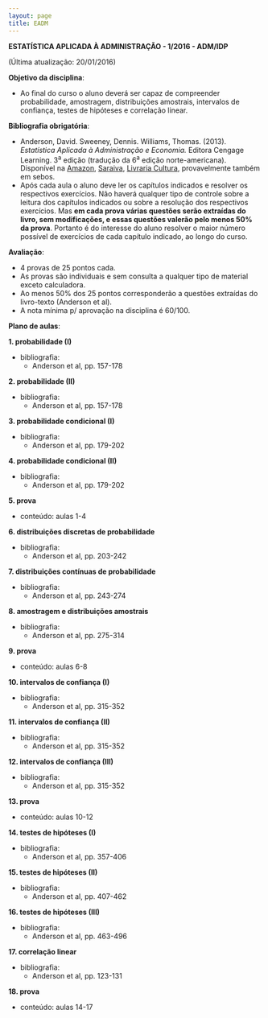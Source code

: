```yaml
---
layout: page
title: EADM
---
```


**ESTATÍSTICA APLICADA À ADMINISTRAÇÃO - 1/2016 - ADM/IDP**

(Última atualização: 20/01/2016)

**Objetivo da disciplina**: 

- Ao final do curso o aluno deverá ser capaz de compreender probabilidade, amostragem, distribuições amostrais, intervalos de confiança, testes de hipóteses e correlação linear.

**Bibliografia obrigatória**:

- Anderson, David. Sweeney, Dennis. Williams, Thomas. (2013). *Estatística Aplicada à Administração e Economia.* Editora Cengage Learning. 3<sup>a</sup> edição (tradução da 6<sup>a</sup> edição norte-americana). Disponível na [Amazon](http://www.amazon.com.br/Estat%C3%ADstica-Aplicada-Administra%C3%A7%C3%A3o-e-Economia/dp/8522112819/ref=sr_1_1?ie=UTF8&qid=1453323140&sr=8-1&keywords=estat%C3%ADstica+aplicada+%C3%A0+administra%C3%A7%C3%A3o+e+economia), [Saraiva](http://www.saraiva.com.br/estatistica-aplicada-a-administracao-e-economia-3-ed-2013-4968036.html), [Livraria Cultura](http://www.livrariacultura.com.br/p/estatistica-aplicada-a-administracao-e-economia-42132070), provavelmente também em sebos.
- Após cada aula o aluno deve ler os capítulos indicados e resolver os respectivos exercícios. Não haverá qualquer tipo de controle sobre a leitura dos capítulos indicados ou sobre a resolução dos respectivos exercícios. Mas **em cada prova várias questões serão extraídas do livro, sem modificações, e essas questões valerão pelo menos 50% da prova**. Portanto é do interesse do aluno resolver o maior número possível de exercícios de cada capítulo indicado, ao longo do curso.

**Avaliação**:

- 4 provas de 25 pontos cada.
- As provas são individuais e sem consulta a qualquer tipo de material exceto calculadora.
- Ao menos 50% dos 25 pontos corresponderão a questões extraídas do livro-texto (Anderson et al).
- A nota mínima p/ aprovação na disciplina é 60/100.

**Plano de aulas**:

**1. probabilidade (I)**

- bibliografia:
    - Anderson et al, pp. 157-178

**2. probabilidade (II)**

- bibliografia:
    - Anderson et al, pp. 157-178

**3. probabilidade condicional (I)**

- bibliografia:
    - Anderson et al, pp. 179-202

**4. probabilidade condicional (II)**

- bibliografia:
    - Anderson et al, pp. 179-202

**5. prova**

- conteúdo: aulas 1-4

**6. distribuições discretas de probabilidade**

- bibliografia:
    - Anderson et al, pp. 203-242

**7. distribuições contínuas de probabilidade**

- bibliografia:
    - Anderson et al, pp. 243-274

**8. amostragem e distribuições amostrais**

- bibliografia:
    - Anderson et al, pp. 275-314

**9. prova**

- conteúdo: aulas 6-8

**10. intervalos de confiança (I)**

- bibliografia:
    - Anderson et al, pp. 315-352

**11. intervalos de confiança (II)**

- bibliografia:
    - Anderson et al, pp. 315-352

**12. intervalos de confiança (III)**

- bibliografia:
    - Anderson et al, pp. 315-352

**13. prova**

- conteúdo: aulas 10-12

**14. testes de hipóteses (I)**

- bibliografia:
    - Anderson et al, pp. 357-406

**15. testes de hipóteses (II)**

- bibliografia:
    - Anderson et al, pp. 407-462

**16. testes de hipóteses (III)**

- bibliografia:
    - Anderson et al, pp. 463-496

**17. correlação linear**

- bibliografia:
    - Anderson et al, pp. 123-131

**18. prova**

- conteúdo: aulas 14-17